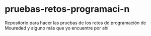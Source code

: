 # pruebas-retos-programaci-n
Repositorio para hacer las pruebas de los retos de programación de Moureded y alguno más que yo encuentre por ahí 
